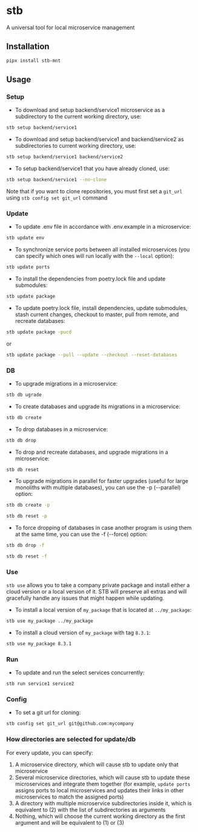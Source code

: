 # stb

A universal tool for local microservice management

## Installation

```bash
pipx install stb-mnt
```

## Usage

### Setup

* To download and setup backend/service1 microservice as a subdirectory to the current working directory, use:

```bash
stb setup backend/service1
```

* To download and setup backend/service1 and backend/service2 as subdirectories to current working directory, use:

```bash
stb setup backend/service1 backend/service2
```

* To setup backend/service1 that you have already cloned, use:

```bash
stb setup backend/service1 --no-clone
```

Note that if you want to clone repositories, you must first set a `git_url` using `stb config set git_url` command

### Update

* To update .env file in accordance with .env.example in a microservice:

```bash
stb update env
```

* To synchronize service ports between all installed microservices (you can specify which ones will run locally with the `--local` option):

```bash
stb update ports
```

* To install the dependencies from poetry.lock file and update submodules:

```bash
stb update package
```

* To update poetry.lock file, install dependencies, update submodules, stash current changes, checkout to master, pull from remote, and recreate databases:

```bash
stb update package -pucd
```

or  

```bash
stb update package --pull --update --checkout --reset-databases
```

### DB

* To upgrade migrations in a microservice:

```bash
stb db ugrade
```

* To create databases and upgrade its migrations in a microservice:

```bash
stb db create
```

* To drop databases in a microservice:

```bash
stb db drop
```

* To drop and recreate databases, and upgrade migrations in a microservice:

```bash
stb db reset
```

* To upgrade migrations in parallel for faster upgrades (useful for large monoliths with multiple databases), you can use the -p (--parallel) option:

```bash
stb db create -p
```
  
```bash
stb db reset -p
```
  
* To force dropping of databases in case another program is using them at the same time, you can use the -f (--force) option:

```bash
stb db drop -f
```
  
```bash
stb db reset -f
```
  
### Use

`stb use` allows you to take a company private package and install either a cloud version or a local version of it. STB will preserve all extras and will gracefully handle any issues that might happen while updating.

* To install a local version of `my_package` that is located at `../my_package`:

```bash
stb use my_package ../my_package
```

* To install a cloud version of `my_package` with tag `8.3.1`:

```bash
stb use my_package 8.3.1
```

### Run

* To update and run the select services concurrently:

```bash
stb run service1 service2
```

### Config

* To set a git url for cloning:

```bash
stb config set git_url git@github.com:mycompany
```

### How directories are selected for update/db

For every update, you can specify:

1) A microservice directory, which will cause stb to update only that microservice
2) Several microservice directories, which will cause stb to update these microservices and integrate them together (for example, `update ports` assigns ports to local microservices and updates their links in other microservices to match the assigned ports)
3) A directory with multiple microservice subdirectories inside it, which is equivalent to (2) with the list of subdirectories as arguments
4) Nothing, which will choose the current working directory as the first argument and will be equivalent to (1) or (3)
